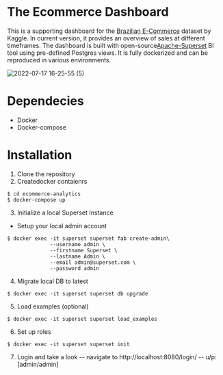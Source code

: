 # The Ecommerce Dashboard
This is a supporting dashboard for the [Brazilian E-Commerce](https://www.kaggle.com/datasets/olistbr/brazilian-ecommerce) dataset by Kaggle. In current version, it provides an overview of sales at different timeframes. The dashboard is built with open-source[Apache-Superset](https://superset.apache.org/) BI tool using pre-defined Postgres views. It is fully dockerized and can be reproduced in various environments. 

![2022-07-17 16-25-55 (5)](https://user-images.githubusercontent.com/59216368/179426482-de72b9de-8e2f-4c02-9787-1cc4459201de.gif)

# Dependecies
- Docker
- Docker-compose


# Installation
1. Clone the repository
2. Createdocker contaienrs
```
$ cd ecommerce-analytics
$ docker-compose up
```

3. Initialize a local Superset Instance
- Setup your local admin account
```
$ docker exec -it superset superset fab create-admin\
              --username admin \
              --firstname Superset \
              --lastname Admin \
              --email admin@superset.com \
              --password admin
```

4. Migrate local DB to latest
```
$ docker exec -it superset superset db upgrade
```
5. Load examples (optional)
```
$ docker exec -it superset superset load_examples
```
6. Set up roles
```
$ docker exec -it superset superset init
```
7. Login and take a look -- navigate to http://localhost:8080/login/ -- u/p: [admin/admin]






